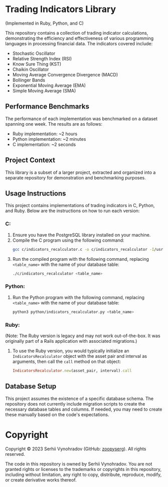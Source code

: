 # Trading Indicators Library 
(Implemented in Ruby, Python, and C)

This repository contains a collection of trading indicator calculations, demonstrating the efficiency and effectiveness of various programming languages in processing financial data. The indicators covered include:

- Stochastic Oscillator
- Relative Strength Index (RSI)
- Know Sure Thing (KST)
- Chaikin Oscillator
- Moving Average Convergence Divergence (MACD)
- Bollinger Bands
- Exponential Moving Average (EMA)
- Simple Moving Average (SMA)

## Performance Benchmarks
The performance of each implementation was benchmarked on a dataset spanning one week. The results are as follows:

- Ruby implementation: ~2 hours
- Python implementation: ~2 minutes
- C implementation: ~2 seconds

## Project Context
This library is a subset of a larger project, extracted and organized into a separate repository for demonstration and benchmarking purposes.

## Usage Instructions

This project contains implementations of trading indicators in C, Python, and Ruby. Below are the instructions on how to run each version:

### C:
1. Ensure you have the PostgreSQL library installed on your machine.
2. Compile the C program using the following command:
    ```bash
    gcc c/indicators_recalculator.c -o c/indicators_recalculator -I/usr/include/postgresql -lpq -lm
    ```
3. Run the compiled program with the following command, replacing `<table_name>` with the name of your database table:
    ```bash
    ./c/indicators_recalculator <table_name>
    ```

### Python:
1. Run the Python program with the following command, replacing `<table_name>` with the name of your database table:
    ```bash
    python3 python/indicators_recalculator.py <table_name>
    ```

### Ruby:
(Note: The Ruby version is legacy and may not work out-of-the-box. It was originally part of a Rails application with associated migrations.)

1. To use the Ruby version, you would typically initialize an `IndicatorsRecalculator` object with the asset pair and interval as arguments, then call the `call` method on that object:
    ```ruby
    IndicatorsRecalculator.new(asset_pair, interval).call
    ```

## Database Setup
This project assumes the existence of a specific database schema. The repository does not currently include migration scripts to create the necessary database tables and columns. If needed, you may need to create these manually based on the code's expectations.


# Copyright

Copyright © 2023 Serhii Vynohradov (GitHub: [zoopyserg](https://github.com/zoopyserg)). All rights reserved.

The code in this repository is owned by Serhii Vynohradov. You are not granted rights or licenses to the trademarks or copyrights in this repository, including without limitation, any right to copy, distribute, reproduce, modify, or create derivative works thereof.

